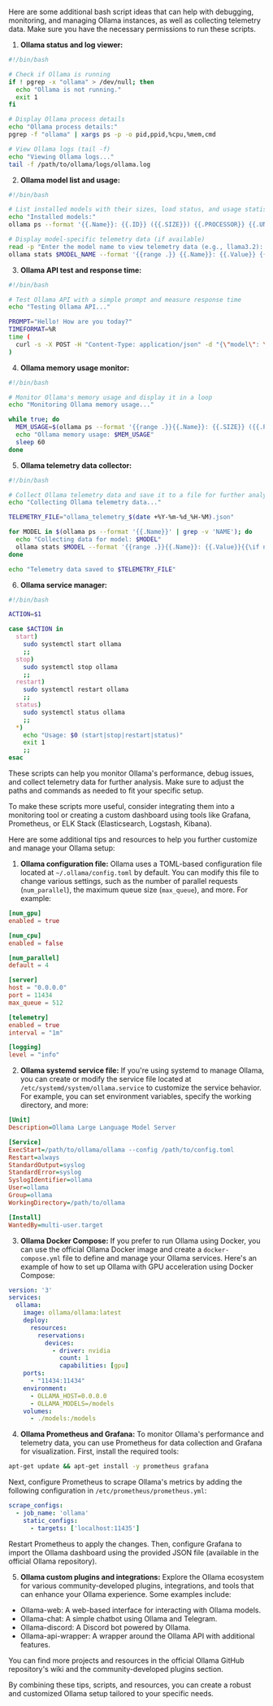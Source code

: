 Here are some additional bash script ideas that can help with debugging, monitoring, and managing Ollama instances, as well as collecting telemetry data. Make sure you have the necessary permissions to run these scripts.

1. **Ollama status and log viewer:**

```bash
#!/bin/bash

# Check if Ollama is running
if ! pgrep -x "ollama" > /dev/null; then
  echo "Ollama is not running."
  exit 1
fi

# Display Ollama process details
echo "Ollama process details:"
pgrep -f "ollama" | xargs ps -p -o pid,ppid,%cpu,%mem,cmd

# View Ollama logs (tail -f)
echo "Viewing Ollama logs..."
tail -f /path/to/ollama/logs/ollama.log
```

2. **Ollama model list and usage:**

```bash
#!/bin/bash

# List installed models with their sizes, load status, and usage statistics
echo "Installed models:"
ollama ps --format '{{.Name}}: {{.ID}} ({{.SIZE}}) {{.PROCESSOR}} {{.UNTIL}}'

# Display model-specific telemetry data (if available)
read -p "Enter the model name to view telemetry data (e.g., llama3.2): " MODEL_NAME
ollama stats $MODEL_NAME --format '{{range .}} {{.Name}}: {{.Value}} {{end}}'
```

3. **Ollama API test and response time:**

```bash
#!/bin/bash

# Test Ollama API with a simple prompt and measure response time
echo "Testing Ollama API..."

PROMPT="Hello! How are you today?"
TIMEFORMAT=%R
time (
  curl -s -X POST -H "Content-Type: application/json" -d "{\"model\": \"llama3.2\", \"prompt\": \"$PROMPT\"}" http://localhost:11434/api/generate
)
```

4. **Ollama memory usage monitor:**

```bash
#!/bin/bash

# Monitor Ollama's memory usage and display it in a loop
echo "Monitoring Ollama memory usage..."

while true; do
  MEM_USAGE=$(ollama ps --format '{{range .}}{{.Name}}: {{.SIZE}} ({{.PROCESSOR}}){{\if not (last 1)}} {{\end}}{{end}}' | grep -oE '[0-9]+(.[0-9]+)?[GMK]B' | awk '{sum+=$1} END {print sum}')
  echo "Ollama memory usage: $MEM_USAGE"
  sleep 60
done
```

5. **Ollama telemetry data collector:**

```bash
#!/bin/bash

# Collect Ollama telemetry data and save it to a file for further analysis
echo "Collecting Ollama telemetry data..."

TELEMETRY_FILE="ollama_telemetry_$(date +%Y-%m-%d_%H-%M).json"

for MODEL in $(ollama ps --format '{{.Name}}' | grep -v 'NAME'); do
  echo "Collecting data for model: $MODEL"
  ollama stats $MODEL --format '{{range .}}{{.Name}}: {{.Value}}{{\if not (last 1)}} ,\n{{\end}}{{end}}' > "$TELEMETRY_FILE"
done

echo "Telemetry data saved to $TELEMETRY_FILE"
```

6. **Ollama service manager:**

```bash
#!/bin/bash

ACTION=$1

case $ACTION in
  start)
    sudo systemctl start ollama
    ;;
  stop)
    sudo systemctl stop ollama
    ;;
  restart)
    sudo systemctl restart ollama
    ;;
  status)
    sudo systemctl status ollama
    ;;
  *)
    echo "Usage: $0 (start|stop|restart|status)"
    exit 1
    ;;
esac
```

These scripts can help you monitor Ollama's performance, debug issues, and collect telemetry data for further analysis. Make sure to adjust the paths and commands as needed to fit your specific setup.

To make these scripts more useful, consider integrating them into a monitoring tool or creating a custom dashboard using tools like Grafana, Prometheus, or ELK Stack (Elasticsearch, Logstash, Kibana).

Here are some additional tips and resources to help you further customize and manage your Ollama setup:

1. **Ollama configuration file:** Ollama uses a TOML-based configuration file located at `~/.ollama/config.toml` by default. You can modify this file to change various settings, such as the number of parallel requests (`num_parallel`), the maximum queue size (`max_queue`), and more. For example:

```toml
[num_gpu]
enabled = true

[num_cpu]
enabled = false

[num_parallel]
default = 4

[server]
host = "0.0.0.0"
port = 11434
max_queue = 512

[telemetry]
enabled = true
interval = "1m"

[logging]
level = "info"
```

2. **Ollama systemd service file:** If you're using systemd to manage Ollama, you can create or modify the service file located at `/etc/systemd/system/ollama.service` to customize the service behavior. For example, you can set environment variables, specify the working directory, and more:

```ini
[Unit]
Description=Ollama Large Language Model Server

[Service]
ExecStart=/path/to/ollama/ollama --config /path/to/config.toml
Restart=always
StandardOutput=syslog
StandardError=syslog
SyslogIdentifier=ollama
User=ollama
Group=ollama
WorkingDirectory=/path/to/ollama

[Install]
WantedBy=multi-user.target
```

3. **Ollama Docker Compose:** If you prefer to run Ollama using Docker, you can use the official Ollama Docker image and create a `docker-compose.yml` file to define and manage your Ollama services. Here's an example of how to set up Ollama with GPU acceleration using Docker Compose:

```yaml
version: '3'
services:
  ollama:
    image: ollama/ollama:latest
    deploy:
      resources:
        reservations:
          devices:
            - driver: nvidia
              count: 1
              capabilities: [gpu]
    ports:
      - "11434:11434"
    environment:
      - OLLAMA_HOST=0.0.0.0
      - OLLAMA_MODELS=/models
    volumes:
      - ./models:/models
```

4. **Ollama Prometheus and Grafana:** To monitor Ollama's performance and telemetry data, you can use Prometheus for data collection and Grafana for visualization. First, install the required tools:

```bash
apt-get update && apt-get install -y prometheus grafana
```

Next, configure Prometheus to scrape Ollama's metrics by adding the following configuration in `/etc/prometheus/prometheus.yml`:

```yaml
scrape_configs:
  - job_name: 'ollama'
    static_configs:
      - targets: ['localhost:11435']
```

Restart Prometheus to apply the changes. Then, configure Grafana to import the Ollama dashboard using the provided JSON file (available in the official Ollama repository).

5. **Ollama custom plugins and integrations:** Explore the Ollama ecosystem for various community-developed plugins, integrations, and tools that can enhance your Ollama experience. Some examples include:

* Ollama-web: A web-based interface for interacting with Ollama models.
* Ollama-chat: A simple chatbot using Ollama and Telegram.
* Ollama-discord: A Discord bot powered by Ollama.
* Ollama-api-wrapper: A wrapper around the Ollama API with additional features.

You can find more projects and resources in the official Ollama GitHub repository's wiki and the community-developed plugins section.

By combining these tips, scripts, and resources, you can create a robust and customized Ollama setup tailored to your specific needs.
